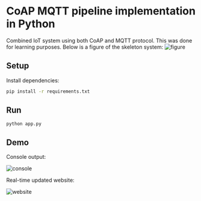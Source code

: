# CoAP MQTT pipeline implementation in Python

Combined IoT system using both CoAP and MQTT protocol. This was done for learning purposes. Below is a figure of the skeleton system:
![figure](https://user-images.githubusercontent.com/43440295/147020317-6e8c0532-8380-419c-b4c9-10592ffb1d9b.png)

## Setup

Install dependencies:
```bash
pip install -r requirements.txt
```
## Run
`python app.py`

## Demo
Console output:

![console](https://user-images.githubusercontent.com/43440295/147023195-24d8fb6c-560e-4c73-9d63-a2f63e6e6ada.gif)



Real-time updated website:

![website](https://user-images.githubusercontent.com/43440295/147023446-697a03ac-8205-4377-b51e-6fc7f1e07524.gif)
